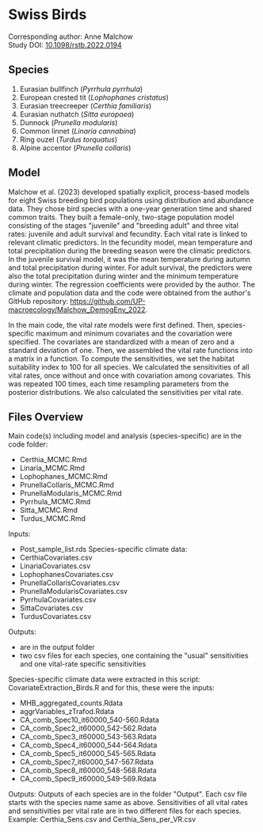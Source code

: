
# Swiss Birds

Corresponding author: Anne Malchow  
Study DOI: [10.1098/rstb.2022.0194](https://royalsocietypublishing.org/doi/10.1098/rstb.2022.0194)

## Species

1. Eurasian bullfinch (_Pyrrhula pyrrhula_)
2. European crested tit (_Lophophanes cristatus_)
3. Eurasian treecreeper (_Certhia familiaris_)
4. Eurasian nuthatch (_Sitta europaea_)
5. Dunnock (_Prunella modularis_)
6. Common linnet (_Linaria cannabina_)
7. Ring ouzel (_Turdus torquatus_)
8. Alpine accentor (_Prunella collaris_)

## Model

Malchow et al. (2023) developed spatially explicit, process-based models for eight Swiss breeding bird populations using distribution and abundance data.
They chose bird species with a one-year generation time and shared common traits. They built a female-only, two-stage population model consisting of the stages "juvenile" and "breeding adult" and three vital rates: juvenile and adult survival and fecundity.
Each vital rate is linked to relevant climatic predictors. In the fecundity model, mean temperature and total precipitation during the breeding season were the climatic predictors. In the juvenile survival model, it was the mean temperature during autumn and total precipitation during winter. 
For adult survival, the predictors were also the total precipitation during winter and the minimum temperature during winter. The regression coefficients were provided by the author. The climate and population data and the code were obtained from the author's GitHub repository: https://github.com/UP-macroecology/Malchow_DemogEnv_2022.

In the main code, the vital rate models were first defined. Then, species-specific maximum and minimum covariates and the covariation were specified. The covariates are standardized with a mean of zero and a standard deviation of one. Then, we assembled the vital rate functions into a matrix in a function. To compute the sensitivities, we set the habitat suitability index to 100 for all species. We calculated the sensitivities of all vital rates, once without and once with covariation among covariates. This was repeated 100 times, each time resampling parameters from the posterior distributions. We also calculated the sensitivities per vital rate.

## Files Overview

Main code(s) including model and analysis (species-specific) are in the code folder:
- Certhia_MCMC.Rmd
- Linaria_MCMC.Rmd
- Lophophanes_MCMC.Rmd
- PrunellaCollaris_MCMC.Rmd
- PrunellaModularis_MCMC.Rmd
- Pyrrhula_MCMC.Rmd
- Sitta_MCMC.Rmd
- Turdus_MCMC.Rmd

Inputs:
- Post_sample_list.rds
Species-specific climate data:
- CerthiaCovariates.csv
- LinariaCovariates.csv
- LophophanesCovariates.csv
- PrunellaCollarisCovariates.csv
- PrunellaModularisCovariates.csv
- PyrrhulaCovariates.csv
- SittaCovariates.csv
- TurdusCovariates.csv

Outputs:
- are in the output folder
- two csv files for each species, one containing the "usual" sensitivities and one vital-rate specific sensitivities

Species-specific climate data were extracted in this script: CovariateExtraction_Birds.R and for this, these were the inputs: 
- MHB_aggregated_counts.Rdata
- aggrVariables_zTrafod.Rdata
- CA_comb_Spec10_it60000_540-560.Rdata
- CA_comb_Spec2_it60000_542-562.Rdata
- CA_comb_Spec3_it60000_543-563.Rdata
- CA_comb_Spec4_it60000_544-564.Rdata
- CA_comb_Spec5_it60000_545-565.Rdata
- CA_comb_Spec7_it60000_547-567.Rdata
- CA_comb_Spec8_it60000_548-568.Rdata
- CA_comb_Spec9_it60000_549-569.Rdata

Outputs:
Outputs of each species are in the folder "Output". Each csv file starts with the species name same as above. Sensitivities of all vital rates and sensitivities per vital rate are in two different files for each species. Example: Certhia_Sens.csv and Certhia_Sens_per_VR.csv

